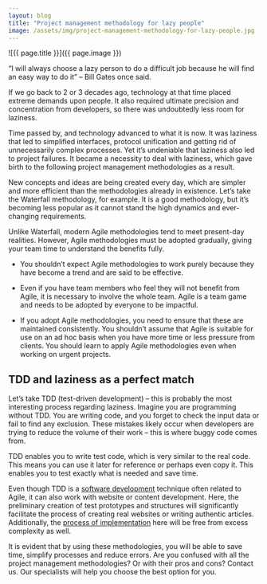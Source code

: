 ```yaml
---
layout: blog
title: "Project management methodology for lazy people"
image: /assets/img/project-management-methodology-for-lazy-people.jpg
---
```

![{{ page.title }}]({{ page.image }})

“I will always choose a lazy person to do a difficult job because he will find an easy way to do it” – Bill Gates once said.

If we go back to 2 or 3 decades ago, technology at that time placed extreme demands upon people. It also required ultimate precision and concentration from developers, so there was undoubtedly less room for laziness.

Time passed by, and technology advanced to what it is now. It was laziness that led to simplified interfaces, protocol unification and getting rid of unnecessarily complex processes. Yet it’s undeniable that laziness also led to project failures. It became a necessity to deal with laziness, which gave birth to the following project management methodologies as a result.

New concepts and ideas are being created every day, which are simpler and more efficient than the methodologies already in existence. Let’s take the Waterfall methodology, for example. It is a good methodology, but it’s becoming less popular as it cannot stand the high dynamics and ever-changing requirements.

Unlike Waterfall, modern Agile methodologies tend to meet present-day realities. However, Agile methodologies must be adopted gradually, giving your team time to understand the benefits fully.

- You shouldn’t expect Agile methodologies to work purely because they have become a trend and are said to be effective.

- Even if you have team members who feel they will not benefit from Agile, it is necessary to involve the whole team. Agile is a team game and needs to be adopted by everyone to be impactful.

- If you adopt Agile methodologies, you need to ensure that these are maintained consistently. You shouldn’t assume that Agile is suitable for use on an ad hoc basis when you have more time or less pressure from clients. You should learn to apply Agile methodologies even when working on urgent projects.


## TDD and laziness as a perfect match

Let’s take TDD (test-driven development) – this is probably the most interesting process regarding laziness. Imagine you are programming without TDD. You are writing code, and you forget to check the input data or fail to find any exclusion. These mistakes likely occur when developers are trying to reduce the volume of their work – this is where buggy code comes from.

TDD enables you to write test code, which is very similar to the real code. This means you can use it later for reference or perhaps even copy it. This enables you to test exactly what is needed and save time.

Even though TDD is a [software development](https://headchannel.co.uk/) technique often related to Agile, it can also work with website or content development. Here, the preliminary creation of test prototypes and structures will significantly facilitate the process of creating real websites or writing authentic articles. Additionally, the [process of implementation](https://headchannel.co.uk/systems-integration/) here will be free from excess complexity as well.

It is evident that by using these methodologies, you will be able to save time, simplify processes and reduce errors. Are you confused with all the project management methodologies? Or with their pros and cons? Contact us. Our specialists will help you choose the best option for you.
